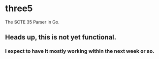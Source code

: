 # three5
The SCTE 35 Parser in Go.
## Heads up, this is not yet functional. 
### I expect to have it mostly working within the next week or so. 
